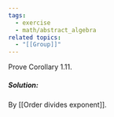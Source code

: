 ```yaml
---
tags:
  - exercise
  - math/abstract_algebra
related topics:
  - "[[Group]]"
---
```

Prove Corollary 1.11.
##### Solution:
By [[Order divides exponent]].